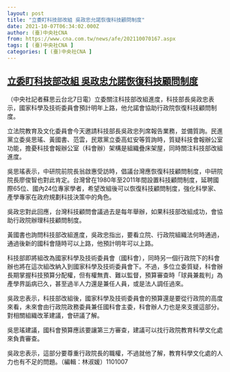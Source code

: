 ```yaml
---
layout: post
title: "立委盯科技部改組 吳政忠允諾恢復科技顧問制度"
date: 2021-10-07T06:34:02.000Z
author: (臺)中央社CNA
from: https://www.cna.com.tw/news/afe/202110070167.aspx
tags: [ (臺)中央社CNA ]
categories: [ (臺)中央社CNA ]
---
```

<!--1633588442000-->
[立委盯科技部改組 吳政忠允諾恢復科技顧問制度](https://www.cna.com.tw/news/afe/202110070167.aspx)
------

<div>
<div></div><div><p>（中央社記者蘇思云台北7日電）立委關注科技部改組進度，科技部長吳政忠表示，國家科學及技術委員會預計明年上路，他允諾會協助行政院恢復科技顧問制度。</p><p>立法院教育及文化委員會今天邀請科技部長吳政忠列席報告業務，並備質詢。民進黨立委吳思瑤、黃國書、范雲，民眾黨立委高虹安等質詢時，質疑科技會報辦公室功能，擔憂科技會報辦公室（科會辦）架構是組織疊床架屋，同時關注科技部改組進度。</p><p>吳思瑤表示，中研院前院長翁啟惠受訪時，倡議台灣應恢復科技顧問制度，中研院院長廖俊智也對此肯定。台灣曾在1980年至2011年間設置科技顧問制度，延聘國際65位、國內24位專家學者，希望改組後可以恢復科技顧問制度，強化科學家、產學專家在政府規劃科技決策中的角色。 </p><p>吳政忠對此回應，台灣科技顧問會議過去是每年舉辦，如果科技部改組成功，會協助行政院辦理科技顧問制度。</p><p>黃國書也詢問科技部改組進度，吳政忠指出，要看立院、行政院組織法何時通過，通過後新的國科會隨時可以上路，他預計明年可以上路。</p><p>科技部即將組改為國家科學及技術委員會（國科會），同時另一個行政院下的科會辦也將在這次組改納入到國家科學及技術委員會下。不過，多位立委質疑，科會辦長期掌握科技預算分配權，但有權無責、難以監督，預算審查時「球員兼裁判」為產學界詬病已久，甚至過半人力還是兼任人員，或是法人調任過來。</p><p>吳政忠表示，科技部改組後，國家科學及技術委員會的預算還是要從行政院的高度來看，未來會由行政院政務委員兼任國科會主委，科會辦人力也是來支援這部分。對相關組織改革建議，會研議了解。</p><p>吳思瑤建議，國科會預算應該要讓第三方審查，建議可以找行政院教育科學文化處來負責審查。</p><p>吳政忠表示，這部分要尊重行政院長的職權，不過就他了解，教育科學文化處的人力也有不足的問題。（編輯：林淑媛）1101007</p></div>
</div>
